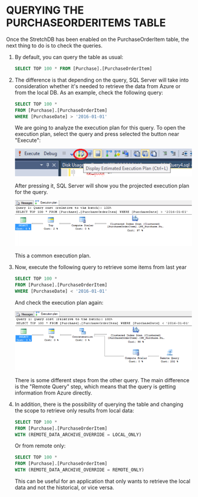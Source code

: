 <page title="Querying the PurchaseOrderItems table"/>

QUERYING THE PURCHASEORDERITEMS TABLE
====

Once the StretchDB has been enabled on the PurchaseOrderItem table, the next thing to do is to check the queries.

1. By default, you can query the table as usual:  

    ```sql
    SELECT TOP 100 * FROM [Purchase].[PurchaseOrderItem]
    ```

2. The difference is that depending on the query, SQL Server will take into consideration whether it's needed to retrieve the data from Azure or from the local DB. As an example, check the following query:  

    ```sql
    SELECT TOP 100 *
    FROM [Purchase].[PurchaseOrderItem]
    WHERE [PurchaseDate] > '2016-01-01'
    ```

    We are going to analyze the execution plan for this query. To open the execution plan, select the query and press selected the button near "Execute":

    ![](img/11.png)

    After pressing it, SQL Server will show you the projected execution plan for the query.
    
    ![](img/12.png)

    This a common execution plan.

3. Now, execute the following query to retrieve some items from last year  

    ```sql
    SELECT TOP 100 *
    FROM [Purchase].[PurchaseOrderItem]
    WHERE [PurchaseDate] < '2016-01-01'
    ```
    
    And check the execution plan again:

    ![](img/13.png)

    There is some different steps from the other query. The main difference is the "Remote Query" step, which means that the query is getting information from Azure directly.

4. In addition, there is the possibility of querying the table and changing the scope to retrieve only results from local data:  

    ```sql
    SELECT TOP 100 * 
    FROM [Purchase].[PurchaseOrderItem] 
    WITH (REMOTE_DATA_ARCHIVE_OVERRIDE = LOCAL_ONLY)
    ```

    Or from remote only:  

    ```sql
    SELECT TOP 100 * 
    FROM [Purchase].[PurchaseOrderItem] 
    WITH (REMOTE_DATA_ARCHIVE_OVERRIDE = REMOTE_ONLY)
    ```

    This can be useful for an application that only wants to retrieve the local data and not the historical, or vice versa.